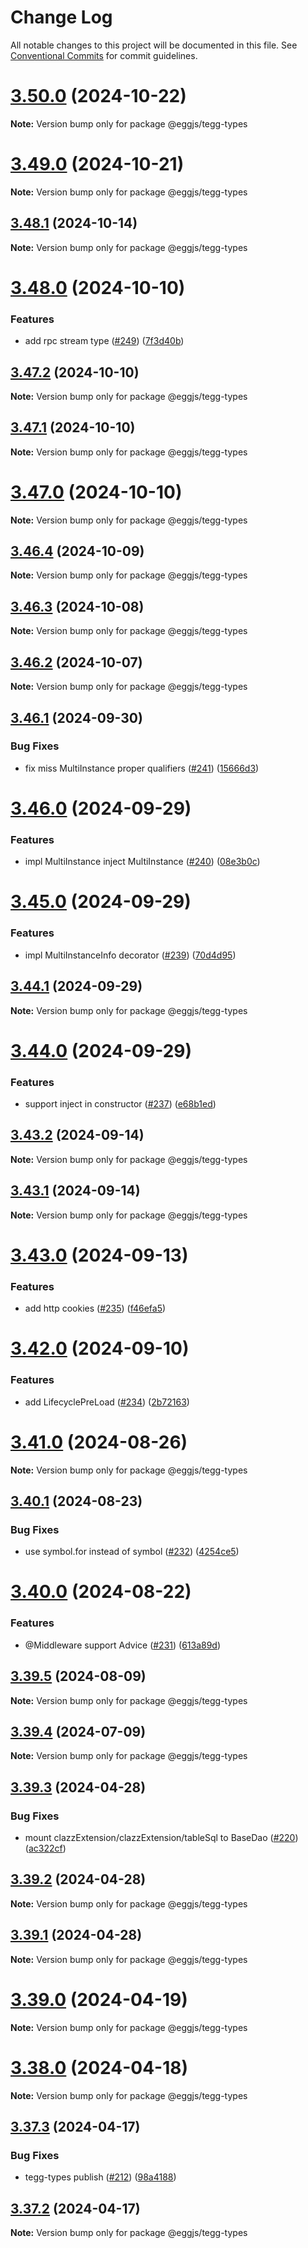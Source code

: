 # Change Log

All notable changes to this project will be documented in this file.
See [Conventional Commits](https://conventionalcommits.org) for commit guidelines.

# [3.50.0](https://github.com/eggjs/tegg/compare/v3.49.0...v3.50.0) (2024-10-22)

**Note:** Version bump only for package @eggjs/tegg-types





# [3.49.0](https://github.com/eggjs/tegg/compare/v3.48.1...v3.49.0) (2024-10-21)

**Note:** Version bump only for package @eggjs/tegg-types





## [3.48.1](https://github.com/eggjs/tegg/compare/v3.48.0...v3.48.1) (2024-10-14)

**Note:** Version bump only for package @eggjs/tegg-types





# [3.48.0](https://github.com/eggjs/tegg/compare/v3.47.2...v3.48.0) (2024-10-10)


### Features

* add rpc stream type ([#249](https://github.com/eggjs/tegg/issues/249)) ([7f3d40b](https://github.com/eggjs/tegg/commit/7f3d40b95d7939534f245b08d9d06a9b10bac350))





## [3.47.2](https://github.com/eggjs/tegg/compare/v3.47.1...v3.47.2) (2024-10-10)

**Note:** Version bump only for package @eggjs/tegg-types





## [3.47.1](https://github.com/eggjs/tegg/compare/v3.47.0...v3.47.1) (2024-10-10)

**Note:** Version bump only for package @eggjs/tegg-types





# [3.47.0](https://github.com/eggjs/tegg/compare/v3.46.4...v3.47.0) (2024-10-10)

**Note:** Version bump only for package @eggjs/tegg-types





## [3.46.4](https://github.com/eggjs/tegg/compare/v3.46.3...v3.46.4) (2024-10-09)

**Note:** Version bump only for package @eggjs/tegg-types





## [3.46.3](https://github.com/eggjs/tegg/compare/v3.46.2...v3.46.3) (2024-10-08)

**Note:** Version bump only for package @eggjs/tegg-types





## [3.46.2](https://github.com/eggjs/tegg/compare/v3.46.1...v3.46.2) (2024-10-07)

**Note:** Version bump only for package @eggjs/tegg-types





## [3.46.1](https://github.com/eggjs/tegg/compare/v3.46.0...v3.46.1) (2024-09-30)


### Bug Fixes

* fix miss MultiInstance proper qualifiers ([#241](https://github.com/eggjs/tegg/issues/241)) ([15666d3](https://github.com/eggjs/tegg/commit/15666d36c18b99eccc4f1a11d8e7702503694ee1))





# [3.46.0](https://github.com/eggjs/tegg/compare/v3.45.0...v3.46.0) (2024-09-29)


### Features

* impl MultiInstance inject MultiInstance ([#240](https://github.com/eggjs/tegg/issues/240)) ([08e3b0c](https://github.com/eggjs/tegg/commit/08e3b0cc02f3d2dbba767298a6aec6c00147f9ed))





# [3.45.0](https://github.com/eggjs/tegg/compare/v3.44.1...v3.45.0) (2024-09-29)


### Features

* impl MultiInstanceInfo decorator ([#239](https://github.com/eggjs/tegg/issues/239)) ([70d4d95](https://github.com/eggjs/tegg/commit/70d4d95bca4a0c3e11d0d7cc4f292b1315e49e81))





## [3.44.1](https://github.com/eggjs/tegg/compare/v3.44.0...v3.44.1) (2024-09-29)

**Note:** Version bump only for package @eggjs/tegg-types





# [3.44.0](https://github.com/eggjs/tegg/compare/v3.43.2...v3.44.0) (2024-09-29)


### Features

* support inject in constructor ([#237](https://github.com/eggjs/tegg/issues/237)) ([e68b1ed](https://github.com/eggjs/tegg/commit/e68b1ed6a90432f1cb35a6f562914b7b04cb5114))





## [3.43.2](https://github.com/eggjs/tegg/compare/v3.43.1...v3.43.2) (2024-09-14)

**Note:** Version bump only for package @eggjs/tegg-types





## [3.43.1](https://github.com/eggjs/tegg/compare/v3.43.0...v3.43.1) (2024-09-14)

**Note:** Version bump only for package @eggjs/tegg-types





# [3.43.0](https://github.com/eggjs/tegg/compare/v3.42.0...v3.43.0) (2024-09-13)


### Features

* add http cookies ([#235](https://github.com/eggjs/tegg/issues/235)) ([f46efa5](https://github.com/eggjs/tegg/commit/f46efa54b03bad41504bf76f6ed2baa8c48858ce))





# [3.42.0](https://github.com/eggjs/tegg/compare/v3.41.0...v3.42.0) (2024-09-10)


### Features

* add LifecyclePreLoad ([#234](https://github.com/eggjs/tegg/issues/234)) ([2b72163](https://github.com/eggjs/tegg/commit/2b7216387f02cd045952447eaa21baa3a7ee04a3))





# [3.41.0](https://github.com/eggjs/tegg/compare/v3.40.1...v3.41.0) (2024-08-26)

**Note:** Version bump only for package @eggjs/tegg-types





## [3.40.1](https://github.com/eggjs/tegg/compare/v3.40.0...v3.40.1) (2024-08-23)


### Bug Fixes

* use symbol.for instead of symbol ([#232](https://github.com/eggjs/tegg/issues/232)) ([4254ce5](https://github.com/eggjs/tegg/commit/4254ce558d22234f9dfff0ea9bc067075e21c654))





# [3.40.0](https://github.com/eggjs/tegg/compare/v3.39.5...v3.40.0) (2024-08-22)


### Features

* @Middleware support Advice ([#231](https://github.com/eggjs/tegg/issues/231)) ([613a89d](https://github.com/eggjs/tegg/commit/613a89da7ea6dd70d50e34aa9f4152358a622625))





## [3.39.5](https://github.com/eggjs/tegg/compare/v3.39.4...v3.39.5) (2024-08-09)

**Note:** Version bump only for package @eggjs/tegg-types





## [3.39.4](https://github.com/eggjs/tegg/compare/v3.39.3...v3.39.4) (2024-07-09)

**Note:** Version bump only for package @eggjs/tegg-types





## [3.39.3](https://github.com/eggjs/tegg/compare/v3.39.2...v3.39.3) (2024-04-28)


### Bug Fixes

* mount clazzExtension/clazzExtension/tableSql to BaseDao ([#220](https://github.com/eggjs/tegg/issues/220)) ([ac322cf](https://github.com/eggjs/tegg/commit/ac322cfc4100841a1483b04b99e04d553af323eb))





## [3.39.2](https://github.com/eggjs/tegg/compare/v3.39.1...v3.39.2) (2024-04-28)

**Note:** Version bump only for package @eggjs/tegg-types





## [3.39.1](https://github.com/eggjs/tegg/compare/v3.39.0...v3.39.1) (2024-04-28)

**Note:** Version bump only for package @eggjs/tegg-types





# [3.39.0](https://github.com/eggjs/tegg/compare/v3.38.0...v3.39.0) (2024-04-19)

**Note:** Version bump only for package @eggjs/tegg-types





# [3.38.0](https://github.com/eggjs/tegg/compare/v3.37.3...v3.38.0) (2024-04-18)

**Note:** Version bump only for package @eggjs/tegg-types





## [3.37.3](https://github.com/eggjs/tegg/compare/v3.37.2...v3.37.3) (2024-04-17)


### Bug Fixes

* tegg-types publish ([#212](https://github.com/eggjs/tegg/issues/212)) ([98a4188](https://github.com/eggjs/tegg/commit/98a4188be2a307722c3df0c82a7af0d0fef685fd))





## [3.37.2](https://github.com/eggjs/tegg/compare/v3.37.1...v3.37.2) (2024-04-17)

**Note:** Version bump only for package @eggjs/tegg-types
